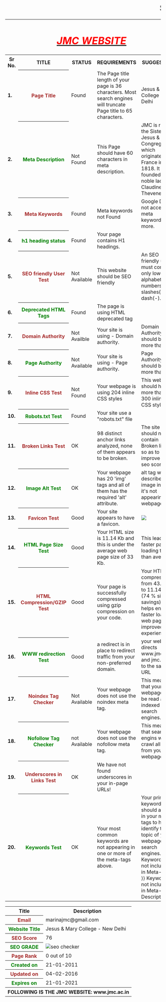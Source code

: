 <html>
<head><b><h1><marquee>SEO REPORT</marquee></h1></b></head>
<table>
<th colspan="6"><b><u><i><h1><font color="red">JMC WEBSITE</font></h1></i></u></b></th>
<tr>
<th><b>Sr No.</b></th><th><b>TITLE</b></th><th><b>STATUS</b></th><th><b>REQUIREMENTS</b></th><th><b>SUGGESTION</b></th>
</tr>
<tr>
<td><b>1.</b></td>
<th><font color="brown" font size="3">Page Title</font></th>
<td>Found</td>
<td>The Page title length of your page is 36 characters. Most search engines will truncate Page title to 65 characters.</td>
<td>Jesus & Mary College - New Delhi</td>
</tr>
<tr>
<td><b>2.</b></td>
<th><font color="green" font size="3">Meta Description</font></th>
<td>Not Found</td>
<td>This Page should have 60 characters in meta description.</td>
<td>JMC is run by the Sisters of Jesus & Mary Congregation which originated in France in 1818. It was founded by a noble lady St. Claudine Thevenet.</td>
</tr>
<tr>
<td><b>3.</b></td>
<th><font color="brown" font size="3">Meta Keywords</font></th>
<td>Found</td>
<td>Meta keywords not Found</td>
<td>Google Does not accept meta keywords any more.</td>
</tr>
<tr>
<td><b>4.</b></td>
<th><font color="green" font size="3">h1 heading status</font></th>
<td>Found</td>
<td>Your page contains H1 headings.</td>
</tr>
<tr>
<td><b>5.</b></td>
<th><font color="brown" font size="3">SEO friendly User Test</font></th>
<td>Not Available</td>
<td>This website should be SEO friendly</td>
<td>An SEO friendly url must contain only lower alphabets, numbers, slashes(/), dash(-).</td>
</tr>
<tr>
<td><b>6.</b></td>
<th><font color="green" font size="3">Deprecated HTML Tags</font></th>
<td>Found</td>
<td>The page is using HTML deprecated tag</td>
</tr>
<tr>
<td><b>7.</b></td>
<th><font color="brown" font size="3">Domain Authority</font></th>
<td>Not Availble</td>
<td>Your site is using - Domain authority.</td>
<td>Domain Authority should be more than 20.</td>
</tr>
<tr>
<td><b>8.</b></td>
<th><font color="green" font size="3">Page Authority</font></th>
<td>Not Available</td>
<td>Your site is using - Page authority.</td>
<td>Page Authority should be more than 20</td>
</tr>
<tr>
<td><b>9.</b></td>
<th><font color="brown" font size="3">Inline CSS Test</font></th>
<td>Not Found</td>
<td>Your webpage is using 204 inline CSS styles</td>
<td>This webpage should have more than 300 inline CSS styles.</td>
</tr>
<tr>
<td><b>10.</b></td>
<th><font color="green" font size="3">Robots.txt Test</font></th>
<td>Found</td>
<td>Your site use a "robots.txt" file</td>
<td> <a href="http://jmc.ac.in/robots.txt"></a> </td>
</tr>
<tr>
<td><b>11.</b></td>
<th><font color="brown" font size="3">Broken Links Test</font></th>
<td>OK</td>
<td>98 distinct anchor links analyzed, none of them appears to be broken.</td>
<td>The site should not contain Broken links so as to improve the seo score.</td>
</tr>
<tr>
<td><b>12.</b></td>
<th><font color="green" font size="3">Image Alt Test</font></th>
<td>OK</td>
<td>Your webpage has 20 'img' tags and all of them has the required 'alt' attribute.</td>
<td>alt tag will describe your image in case it's not appearing on webpage</td>
</tr>
<tr>
<td><b>13.</b></td>
<th><font color="brown" font size="3">Favicon Test</font></th>
<td>Good</td>
<td>Your site appears to have a favicon.</td>
<td><img src=https://upload.wikimedia.org/wikipedia/en/1/19/Jesus_and_Mary_College.gif></td>
</tr>
<tr>
<td><b>14.</b></td>
<th><font color="green" font size="3">HTML Page Size Test</font></th>
<td>Good</td>
<td>Your HTML size is 11.14 Kb and this is under the average web page size of 33 Kb.</td>
<td>This leads to a faster page loading time than average.</td>
</tr>
<tr>
<td><b>15.</b></td>
<th><font color="brown" font size="3">HTML Compression/GZIP Test </font></th>
<td>Good</td>
<td>Your page is successfully compressed using gzip compression on your code.</td>
<td>Your HTML is compressed from 43.46 Kb to 11.14 Kb (74 % size savings). This helps ensure a faster loading web page and improved user experience.</td>
</tr>
<tr>
<td><b>16.</b></td>
<th><font color="green" font size="3">WWW redirection Test</font></th>
<td>Good
<td>a redirect is in place to redirect traffic from your non-preferred domain.</td>
<td> your website directs www.jmc.ac.in and jmc.ac.in to the same URL</td>
</tr>
<tr>
<td><b>17.</b></td>
<th><font color="brown" font size="3">Noindex Tag Checker</font></th>
<td>Not Available</td>
<td>Your webpage does not use the noindex meta tag.</td>
<td>This means that your webpage will be read and indexed by search engines.</td>
</tr>
<tr>
<td><b>18.</b></td>
<th><font color="green" font size="3">Nofollow Tag Checker</font></th>
<td>not Available</td>
<td>Your webpage does not use the nofollow meta tag. </td>
<td> This means that search engins will crawl all links from your webpage.</td>
</tr>
<tr>
<td><b>19.</b></td>
<th><font color="brown" font size="3">Underscores in Links Test</font></th>
<td>OK</td>
<td> We have not found underscores in your in-page URLs!</td>
</tr>
<tr>
<td><b>20.</b></td>
<th><font color="green" font size="3">Keywords Test</font></th>
<td>OK</td>
<td>Your most common keywords are not appearing in one or more of the meta-tags above. </td>
<td> Your primary keywords should appear in your meta-tags to help identify the topic of your webpage to search engines.
⟩⟩  Keyword(s) not included in Meta-Title
⟩⟩  Keyword(s) not included in Meta-Description</td>
</tr>
</table>

<table>
<th><b>Title</b></th><th><b>Description</b></th>
<tr>
<th><font color="brown" font size="3">Email</font></th>
<td>marinajmc@gmail.com</td>
</tr>
<tr>
<th><font color="green" font size="3">Website Title</font></th>
<td>Jesus & Mary College - New Delhi</td>
</tr>
<tr>
<th><font color="brown" font size="3">SEO Score</font></th>
<td>76</td>
</tr>
<tr>
<th><font color="green" font size="3">SEO GRADE</font></th>
<td><img src="http://smallseotools.com/imgs/badge-golden-xs.png" alt="seo checker"></td>
</tr>
<tr>
<th><font color="brown" font size="3">Page Rank</font></th>
<td>0 out of 10</td>
</tr>
<tr>
<th><font color="green" font size="3">Created on</font></th>
<td>21-01-2011</td>
</tr>
<tr>
<th><font color="brown" font size="3">Updated on</font></th>
<td>04-02-2016</td>
</tr>
<tr>
<th><font color="green" font size="3">Expires on</font></th>
<td>21-01-2021</td>
</tr>
<th colspan="6">FOLLOWING IS THE JMC WEBSITE: www.jmc.ac.in </th>
</table>
</html>

